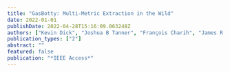 ```yaml
---
title: "GasBotty: Multi-Metric Extraction in the Wild"
date: 2022-01-01
publishDate: 2022-04-28T15:16:09.063248Z
authors: ["Kevin Dick", "Joshua B Tanner", "François Charih", "James R Green"]
publication_types: ["2"]
abstract: ""
featured: false
publication: "*IEEE Access*"
---
```


